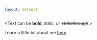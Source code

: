 ```yaml
---
layout: default
---
```


<Text can be **bold**, _italic_, or ~~strikethrough~~.>

Learn a little bit about me [here](./about.html).

